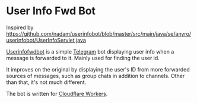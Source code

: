 # User Info Fwd Bot

Inspired by https://github.com/nadam/userinfobot/blob/master/src/main/java/se/anyro/userinfobot/UserInfoServlet.java

[Userinfofwdbot](https://telegram.me/userinfofwdbot) is a simple [Telegram](https://core.telegram.org) bot displaying user info when a message is forwarded to it. Mainly used for finding the user id.

It improves on the original by displaying the user's ID from more forwarded sources of messages, such as group chats in addition to channels. Other than that, it's not much different.

The bot is written for [Cloudflare Workers](https://workers.cloudflare.com).